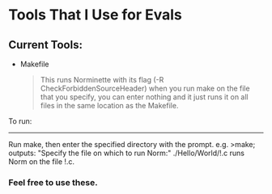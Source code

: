 # Tools That I Use for Evals

## Current Tools:

- Makefile
	> This runs Norminette with its flag (-R CheckForbiddenSourceHeader) when you run make on the file that you specify, you can enter nothing and it just runs it on all files in the same location as the Makefile.

To run:

---

Run make, then enter the specified directory with the prompt.
e.g. >make; outputs: "Specify the file on which to run Norm:" ./Hello/World/!.c runs Norm on the file !.c.

### Feel free to use these.
